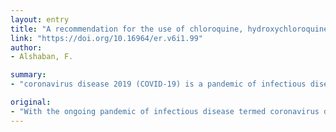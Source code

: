 ```yaml
---
layout: entry
title: "A recommendation for the use of chloroquine, hydroxychloroquine, primaquine, or tafenoquine for prophylaxis against the 2019 novel coronavirus (COVID-19) with note to the ophthalmic considerations"
link: "https://doi.org/10.16964/er.v6i1.99"
author:
- Alshaban, F.

summary:
- "coronavirus disease 2019 (COVID-19) is a pandemic of infectious disease. Prevention of infection and spread is critical in preventing morbidity and mortality. Prophylaxis is particularly critical to breaking the spread and rapid rate of increase of SARS-CoV-2. Anti-malarial agents, specifically the 4-aminoquinolones, chloroquine and hydroxychloroquin, are needed components of this public health measure."

original:
- "With the ongoing pandemic of infectious disease termed coronavirus disease 2019 (COVID-19) caused by the novel coronavirus identified as severe acute respiratory syndrome coronavirus 2 (SARS-C0V-2), prevention of infection and spread is critical in preventing morbidity and mortality. Prophylaxis, specifically chemoprophylaxis, is particularly critical to breaking the spread and rapid rate of increase of SARS-CoV-2. Pre-exposure and post-exposure prophylaxis are both required components of this public health measure. As the use of anti-malarial agents, specifically the 4-aminoquinolones, chloroquine and hydroxychloroquine, for the treatment of SARS-CoV-2 is now being reported, attention must be turned to their role in the chemoprophylaxis of SARS-CoV-2. In a search of the peer-reviewed medical literature (using MEDLINE and cross-referenced literature), this report is first peer-reviewed publication to present the use of these anti-malarial agents as prophylaxis against SARS-CoV-2. The ophthalmic consideration of the use of these drugs is highlighted in this report."
---
```


